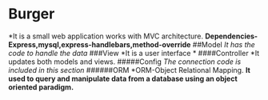 # Burger
*It is a small web application works with MVC architecture.
**Dependencies-Express,mysql,express-handlebars,method-override**
##Model
*It has the code to handle the data*
###View
*It is a user interface *
####Controller
*It updates both models and views.
#####Config
*The connection code is included in this section*
######ORM
*ORM-Object Relational Mapping.
**It used to query and manipulate data from a database using an object oriented paradigm.**